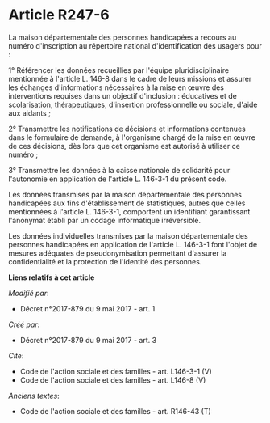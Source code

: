 # Article R247-6

La maison départementale des personnes handicapées a recours au numéro d'inscription au répertoire national d'identification
des usagers pour : 

1° Référencer les données recueillies par l'équipe pluridisciplinaire mentionnée à l'article L. 146-8 dans le cadre de leurs
missions et assurer les échanges d'informations nécessaires à la mise en œuvre des interventions requises dans un objectif
d'inclusion : éducatives et de scolarisation, thérapeutiques, d'insertion professionnelle ou sociale, d'aide aux aidants ; 

2° Transmettre les notifications de décisions et informations contenues dans le formulaire de demande, à l'organisme chargé
de la mise en œuvre de ces décisions, dès lors que cet organisme est autorisé à utiliser ce numéro ; 

3° Transmettre les données à la caisse nationale de solidarité pour l'autonomie en application de l'article L. 146-3-1 du
présent code. 

Les données transmises par la maison départementale des personnes handicapées aux fins d'établissement de statistiques,
autres que celles mentionnées à l'article L. 146-3-1, comportent un identifiant garantissant l'anonymat établi par un codage
informatique irréversible. 

Les données individuelles transmises par la maison départementale des personnes handicapées en application de l'article L.
146-3-1 font l'objet de mesures adéquates de pseudonymisation permettant d'assurer la confidentialité et la protection de
l'identité des personnes.

**Liens relatifs à cet article**

_Modifié par_:

  - Décret n°2017-879 du 9 mai 2017 - art. 1

_Créé par_:

  - Décret n°2017-879 du 9 mai 2017 - art. 3

_Cite_:

  - Code de l'action sociale et des familles - art. L146-3-1 (V)
  - Code de l'action sociale et des familles - art. L146-8 (V)

_Anciens textes_:

  - Code de l'action sociale et des familles - art. R146-43 (T)

